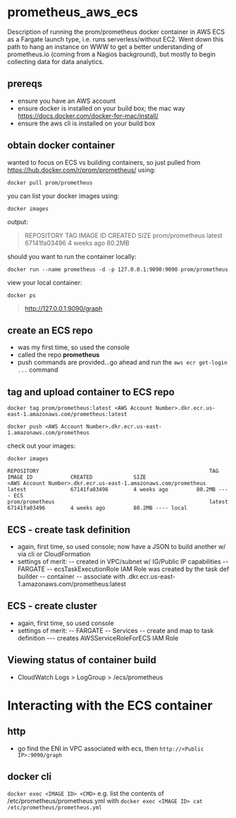 # prometheus_aws_ecs

Description of running the prom/prometheus docker container in AWS ECS as a Fargate launch type, i.e. runs serverless/without EC2.  Went down this path to hang an instance on WWW to get a better understanding of prometheus.io (coming from a Nagios background), but mostly to begin collecting data for data analytics.

## prereqs
- ensure you have an AWS account 
- ensure docker is installed on your build box; the mac way https://docs.docker.com/docker-for-mac/install/
- ensure the aws cli is installed on your build box

## obtain docker container
wanted to focus on ECS vs building containers, so just pulled from https://hub.docker.com/r/prom/prometheus/ using:

`docker pull prom/prometheus`

you can list your docker images using:

`docker images`

output:
> REPOSITORY                                                TAG                 IMAGE ID            CREATED             SIZE
  prom/prometheus                                           latest              67141fa03496        4 weeks ago         80.2MB

should you want to run the container locally:

`docker run --name prometheus -d -p 127.0.0.1:9090:9090 prom/prometheus`

view your local container:

`docker ps`
> http://127.0.0.1:9090/graph

## create an ECS repo
- was my first time, so used the console
- called the repo **prometheus**
- push commands are provided...go ahead and run the `aws ecr get-login ...` command

## tag and upload container to ECS repo
`docker tag prom/prometheus:latest <AWS Account Number>.dkr.ecr.us-east-1.amazonaws.com/prometheus:latest`

`docker push <AWS Account Number>.dkr.ecr.us-east-1.amazonaws.com/prometheus`

check out your images:

`docker images`
```
REPOSITORY                                                		TAG                 IMAGE ID            CREATED             SIZE
<AWS Account Number>.dkr.ecr.us-east-1.amazonaws.com/prometheus   	latest              67141fa03496        4 weeks ago         80.2MB ---- ECS
prom/prometheus                                           		latest              67141fa03496        4 weeks ago         80.2MB ---- local
```

## ECS - create task definition
- again, first time, so used console; now have a JSON to build another w/ via cli or CloudFormation
- settings of merit:
-- created in VPC/subnet w/ IG/Public IP capabilities
-- FARGATE
-- ecsTaskExecutionRole IAM Role was created by the task def builder
-- container -- associate with <AWS Account Number>.dkr.ecr.us-east-1.amazonaws.com/prometheus:latest 

## ECS - create cluster
- again, first time, so used console
- settings of merit:
-- FARGATE
-- Services -- create and map to task definition
--- creates AWSServiceRoleForECS IAM Role

## Viewing status of container build
- CloudWatch Logs > LogGroup > /ecs/prometheus

# Interacting with the ECS container

## http
- go find the ENI in VPC associated with ecs, then `http://<Public IP>:9090/graph`

## docker cli
`docker exec <IMAGE ID> <CMD>`
e.g. list the contents of /etc/prometheus/prometheus.yml with `docker exec <IMAGE ID> cat /etc/prometheus/prometheus.yml`

